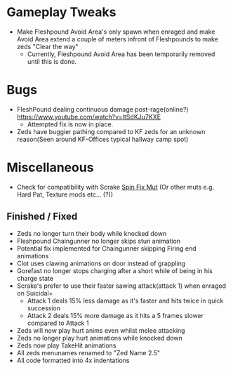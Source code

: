 # Gameplay Tweaks
 - Make Fleshpound Avoid Area's only spawn when enraged and make Avoid Area extend a couple of meters infront of Fleshpounds to make zeds "Clear the way" 
   - Currently, Fleshpound Avoid Area has been temporarily removed until this is done.

# Bugs
- FleshPound dealing continuous damage post-rage(online?) https://www.youtube.com/watch?v=ItSdKJu7KXE 
    - Attempted fix is now in place.
- Zeds have buggier pathing compared to KF zeds for an unknown reason(Seen around KF-Offices typical hallway camp spot)

# Miscellaneous
- Check for compatibility with Scrake [Spin Fix Mut](https://steamcommunity.com/sharedfiles/filedetails/?id=2046199794) (Or other muts e.g. Hard Pat, Texture mods etc... (?))

## Finished / Fixed
- Zeds no longer turn their body while knocked down
- Fleshpound Chaingunner no longer skips stun animation
- Potential fix implemented for Chaingunner skipping Firing end animations
- Clot uses clawing animations on door instead of grappling
- Gorefast no longer stops charging after a short while of being in his charge state
- Scrake's prefer to use their faster sawing attack(attack 1) when enraged on Suicidal+
  - Attack 1 deals 15% less damage as it's faster and hits twice in quick succession
  - Attack 2 deals 15% more damage as it hits a 5 frames slower compared to Attack 1
- Zeds will now play hurt anims even whilst melee attacking  
- Zeds no longer play hurt animations while knocked down  
- Zeds now play TakeHit animations
- All zeds menunames renamed to "Zed Name 2.5"
- All code formatted into 4x indentations
